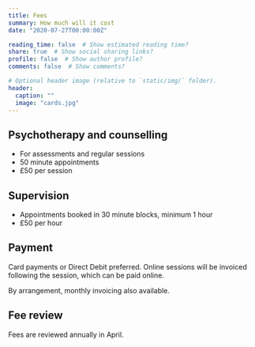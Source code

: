 ```yaml
---
title: Fees
summary: How much will it cost
date: "2020-07-27T00:00:00Z"

reading_time: false  # Show estimated reading time?
share: true  # Show social sharing links?
profile: false  # Show author profile?
comments: false  # Show comments?

# Optional header image (relative to `static/img/` folder).
header:
  caption: ""
  image: "cards.jpg"
---
```


## Psychotherapy and counselling
- For assessments and regular sessions
- 50 minute appointments
- £50 per session

## Supervision
- Appointments booked in 30 minute blocks, minimum 1 hour
- £50 per hour

## Payment
Card payments or Direct Debit preferred.  Online sessions will be invoiced following the session, which can be paid online.

By arrangement, monthly invoicing also available.

## Fee review
Fees are reviewed annually in April.
